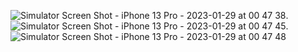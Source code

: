 ![Simulator Screen Shot - iPhone 13 Pro - 2023-01-29 at 00 47 38](https://user-images.githubusercontent.com/44317033/215283000-ec1f9f24-4de9-4cea-ae81-221250a08f4b.png).    ![Simulator Screen Shot - iPhone 13 Pro - 2023-01-29 at 00 47 45](https://user-images.githubusercontent.com/44317033/215283057-643b29f8-3f99-4301-a45f-7943de7fa432.png).    ![Simulator Screen Shot - iPhone 13 Pro - 2023-01-29 at 00 47 48](https://user-images.githubusercontent.com/44317033/215283068-e04451bd-73fb-4e72-8b86-86c0ce7691d7.png)
